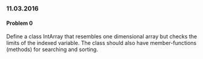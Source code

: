 ### 11.03.2016

#### Problem 0

Define a class IntArray that resembles one dimensional array but checks the limits of the indexed variable. The class should also have member-functions (methods) for searching and sorting.

